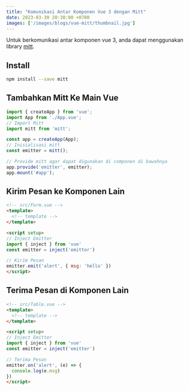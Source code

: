 ```yaml
---
title: "Komunikasi Antar Komponen Vue 3 dengan Mitt"
date: 2023-03-30 20:30:00 +0700
images: ['/images/blogs/vue-mitt/thumbnail.jpg']
---
```


Untuk berkomunikasi antar komponen vue 3, anda dapat menggunakan library [mitt](https://github.com/developit/mitt).

## Install

```bash
npm install --save mitt
```

## Tambahkan Mitt Ke Main Vue

```js
import { createApp } from 'vue';
import App from './App.vue';
// Import Mitt
import mitt from 'mitt';

const app = createApp(App);
// Inisialisasi mitt
const emitter = mitt();

// Provide mitt agar dapat digunakan di componen di bawahnya
app.provide('emitter', emitter);
app.mount('#app');
```

## Kirim Pesan ke Komponen Lain

```html
<!-- src/Form.vue -->
<template>
  <!-- template -->
</template>

<script setup>
// Inject Emitter
import { inject } from 'vue'
const emitter = inject('emitter')

// Kirim Pesan
emitter.emit('alert', { msg: 'hello' })
</script>
```

## Terima Pesan di Komponen Lain

```html
<!-- src/Table.vue -->
<template>
  <!-- template -->
</template>

<script setup>
// Inject Emitter
import { inject } from 'vue'
const emitter = inject('emitter')

// Terima Pesan
emitter.on('alert', (e) => {
  console.log(e.msg)
})
</script>
```